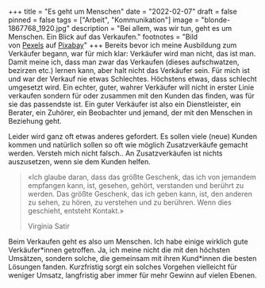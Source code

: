 +++
title = "Es geht um Menschen"
date = "2022-02-07"
draft = false
pinned = false
tags = ["Arbeit", "Kommunikation"]
image = "blonde-1867768_1920.jpg"
description = "Bei allem, was wir tun, geht es um Menschen. Ein Blick auf das Verkaufen."
footnotes = "Bild von [Pexels](https://pixabay.com/de/users/pexels-2286921/?utm_source=link-attribution&utm_medium=referral&utm_campaign=image&utm_content=1867768) auf [Pixabay](https://pixabay.com/de/?utm_source=link-attribution&utm_medium=referral&utm_campaign=image&utm_content=1867768)"
+++
Bereits bevor ich meine Ausbildung zum Verkäufer begann, war für mich klar: Verkäufer wird man nicht, das ist man. Damit meine ich, dass man zwar das Verkaufen (dieses aufschwatzen, bezirzen etc.) lernen kann, aber halt nicht das Verkäufer sein. Für mich ist und war der Verkauf nie etwas Schlechtes. Höchstens etwas, dass schlecht umgesetzt wird. Ein echter, guter, wahrer Verkäufer will nicht in erster Linie verkaufen sondern für oder zusammen mit den Kunden das finden, was für sie das passendste ist. Ein guter Verkäufer ist also ein Dienstleister, ein Berater, ein Zuhörer, ein Beobachter und jemand, der mit den Menschen in Beziehung geht.

Leider wird ganz oft etwas anderes gefordert. Es sollen viele (neue) Kunden kommen und natürlich sollen so oft wie möglich Zusatzverkäufe gemacht werden. Versteh mich nicht falsch.. An Zusatzverkäufen ist nichts auszusetzen, wenn sie dem Kunden helfen. 

> «Ich glaube daran, dass das größte Geschenk, das ich von jemandem empfangen kann, ist, gesehen, gehört, verstanden und berührt zu werden. Das größte Geschenk, das ich geben kann, ist, den anderen zu sehen, zu hören, zu verstehen und zu berühren. Wenn dies geschieht, entsteht Kontakt.» 
>
> Virginia Satir

Beim Verkaufen geht es also um Menschen. Ich habe einige wirklich gute Verkäufer\*innen getroffen. Ja, ich meine nicht die mit den höchsten Umsätzen, sondern solche, die gemeinsam mit ihren Kund\*innen die besten Lösungen fanden. Kurzfristig sorgt ein solches Vorgehen vielleicht für weniger Umsatz, langfristig aber immer für mehr Gewinn auf vielen Ebenen.